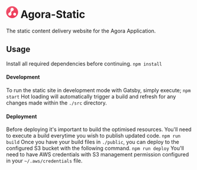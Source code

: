 # ![Logo](/src/images/favicon-32x32.png) Agora-Static
The static content delivery website for the Agora Application.

## Usage
Install all required dependencies before continuing.
```npm install```

#### Development
To run the static site in development mode with Gatsby, simply execute;
```npm start```
Hot loading will automatically trigger a build and refresh for any changes made within the `./src` directory.

#### Deployment
Before deploying it's important to build the optimised resources. You'll need to execute a build everytime you wish to publish updated code.
```npm run build```
Once you have your build files in `./public`, you can deploy to the configured S3 bucket with the following command.
```npm run deploy```
You'll need to have AWS credentials with S3 management permission configured in your `~/.aws/credentials` file.

